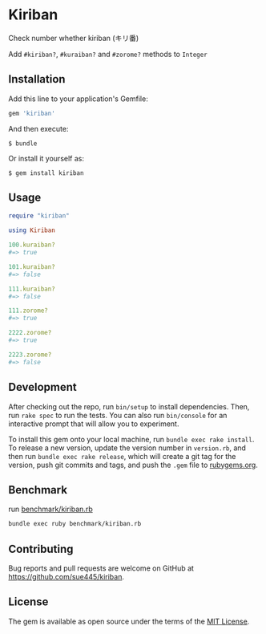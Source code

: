 # Kiriban
Check number whether kiriban (キリ番)

Add `#kiriban?`, `#kuraiban?` and `#zorome?` methods to `Integer`

## Installation

Add this line to your application's Gemfile:

```ruby
gem 'kiriban'
```

And then execute:

    $ bundle

Or install it yourself as:

    $ gem install kiriban

## Usage
```ruby
require "kiriban"

using Kiriban

100.kuraiban?
#=> true

101.kuraiban?
#=> false

111.kuraiban?
#=> false

111.zorome?
#=> true

2222.zorome?
#=> true

2223.zorome?
#=> false
```

## Development

After checking out the repo, run `bin/setup` to install dependencies. Then, run `rake spec` to run the tests. You can also run `bin/console` for an interactive prompt that will allow you to experiment.

To install this gem onto your local machine, run `bundle exec rake install`. To release a new version, update the version number in `version.rb`, and then run `bundle exec rake release`, which will create a git tag for the version, push git commits and tags, and push the `.gem` file to [rubygems.org](https://rubygems.org).

## Benchmark
run [benchmark/kiriban.rb](benchmark/kiriban.rb)

```sh
bundle exec ruby benchmark/kiriban.rb
```

## Contributing

Bug reports and pull requests are welcome on GitHub at https://github.com/sue445/kiriban.


## License

The gem is available as open source under the terms of the [MIT License](http://opensource.org/licenses/MIT).

